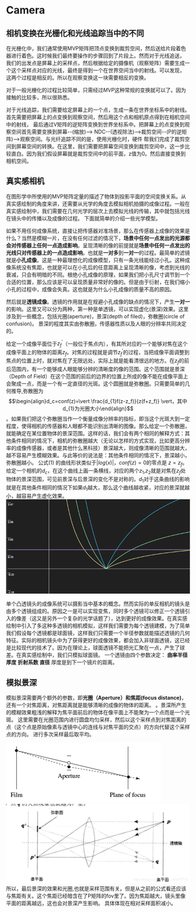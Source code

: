 # Camera

## 相机变换在光栅化和光线追踪当中的不同
在光栅化中，我们通常使用MVP矩阵把顶点变换到裁剪空间，然后送给片段着色器进行着色。这时候我们最终要操作的步骤回到了片段上。然而对于光线追送，
我们的出发点是屏幕上的采样点，然后根据给定的摄像机（观察矩阵）需要生成一个这个采样点对应的光线，最终是得到一个在世界空间当中的射线。可以发现，
这两个过程是相反的。所以在观察变换这一块需要相反的变换。

对于一般光栅化的过程比较简单，只需经过$MVP$这种常规的变换就可以了。因为接触的比较多，所以很熟悉。

对于光线追踪，我们需要给定屏幕上的一个点，生成一条在世界坐标系中的射线。首先需要把屏幕上的点变换到观察空间，然后用这个点和相机原点得到在相机空间中的射线，
最后通过V矩阵的逆矩阵变换到世界坐标系中。把屏幕上的点变换到观察空间首先需要变换到屏幕--(缩放)--> NDC--(透视除法)-->裁剪空间--(P的逆矩阵)-->观察空间。与光纤追踪不同的是，使用光栅化时，硬件
帮我们完成了裁剪空间到屏幕空间的转换。在这里，我们需要把屏幕空间变换到裁剪空间中，这一步比较直白。因为我们假设屏幕就是裁剪空间中的前平面，z值为0。然后直接变换到相机空间。

## 真实感相机
在图形学中所使用的MVP矩阵定量的描述了物体到投影平面的空间变换关系。从真实感绘制的角度来讲，还需要从光学的角度去模拟相机拍摄的成像过程。一般在真实感绘制中，我们需要在几何光学的层次上去模拟光线的传输，其中就包括光线在镜头中的传播以及成像的过程。
下面就简单的介绍一些光学模型。

如果不用任何成像系统，直接让把传感器对准场景，那么在传感器上成像的效果是什么？当然是模糊一片，在没有任何过滤的情况下，**场景中任何一点发出的光源都会对传感器上任何一点造成影响**。呈现清晰的像的前提就是**场景中任何一点发出的光线只对传感器上的一点造成影响**。也就是**一对多**到**一对一**的过程。最简单的滤镜就是**小孔成像**。这是一种最理想化的成像模型，只有一条光线能经过小孔。这种成像系统没有焦距，也就是可以在小孔后的任意距离上呈现清晰的像，考虑到光线的衰减，只会有明暗的不同。根绝小孔成像的原理，如果我们把小孔尺寸调节到一个合适的位置，那么应该是可以呈现质量非常好的像的。但是由于衍射，在我们缩小小孔的过程中，成像会失真。这也就是为什么小孔成像的质量不高的原因。

然后就是**透镜成像**。透镜的作用就是在规避小孔成像的缺点的情况下，产生**一对一**的影响。这里又可以分为两种，第一种是单透镜，可以实现虚化(景深)效果。这里涉及到一些概念，包括光圈(aperture)，景深(depth of filed)，弥散圈(circle of confusion)。
景深的程度其实由弥散圈，传感器性质以及人眼的分辨率共同决定的。

给定一个成像平面位于$z_f^{'}$（一般位于焦点内），有其所对应的一个能够对焦在这个成像平面上的物体的距离$z_f$。对焦的过程就是调节$z_f^{'}$的过程，当把成像平面调整到焦点的位置上时，就对焦在了无限远处，实际上就是能看清很远的地方。在$z_f$的前后范围内，有一个能够成人眼能够分辨的清晰度的像的范围。这个范围就是景深（Depth of Field）在这个范围的前后的边界的位置上所成的像不能在成像平面上会聚成一点，而是一个有一定直径的光斑。这个圆圈就是弥散圈。只需要简单的几何推导,弥散圈为$$\begin{align}d_c=conf(z)=\vert \frac{d_{1}f(z-z_f)}{z(f+z_f)} \vert，其中d_{1}为光圈大小\end{align}$$。如果我们把这个弥散圈当作一个衡量成像分辨率的指标，即当这个光斑大到一定程度，使得相机的传感器和人眼都不能识别出清晰的图像。那么给定一个弥散圈，就能确定在某位置物体的景深范围。这样的话，我们会有两个相同的解释方式：其他条件相同的情况下，相机的弥散圈越大（无论以怎样的方式实现，比如更高分辨率的成像传感器，或者是其他什么黑科技）景深越大，则成像清晰的范围就越大，越不容易产生模糊效果。与此等价的说法是：其他条件相同的情况下，景深越小，弥散圈越小。
公式$(1)$ 的曲线形状类似于$\vert log(x) \vert$，$conf(z) = 0$的零点是 $z = z_f$。给定一个相机的$d_c$，在这个曲线上画一条横线，对应的两个$z_1$,$z_2$就是对焦在$z_f$处物体的景深范围，可见前景深与后景深的变化不是对称的。$d_1$对于这条曲线的影响就是在其他条件相同的情况下如果$d_1$越大，那么这个曲线越收紧，对应的景深就越小，越容易产生虚化效果。
![](img/4.png)


单个凸透镜头的成像系统可以摄影当中基本的概念。然而实际的单反相机的镜头是由多个透镜组成的。原因之一是可以实现变焦，同时多个透镜可以修正一个透镜引入的像差（这又是另外一个复杂的光学话题了），达到更好的成像效果。在真实感绘制中引入了多这种多透镜的相机模拟，这样我们需要为每个透镜建模，为了简单我们假设每个透镜都是球面镜，这样我们只需要一个半径参数就能描述透镜的几何特征。实际的相机镜头中为了获得更好的成像效果，都会加入非球面透镜，这已经是比较现代的技术了。因为在理论上，球面透镜不能把光汇聚在一点，产生了球差。在真实感绘制中，我们只模拟球面镜。
一个透镜由四个参数决定：
**曲率半径** **厚度** **折射系数** **直径**
厚度是到下一个镜片的距离。

## 模拟景深
模拟景深需要两个额外的参数，即**光圈（Aperture）**和**焦距(focus distance)**，还有一个对焦距离，对焦距离就是能够清晰的成像的物体的距离。
  。景深所产生的模糊效果粗浅的解释为焦平面前后的物体在像平面上不能聚为一个点而是一个光斑。
这里需要在光圈范围内进行圆盘均匀采样，然后以这个采样点到对焦距离的点（这个点是原始像素与透镜中心的连线与对焦平面的交点）的方向代替这个采样点的方向。
进行多次采样最后取平均。

![](img/5.png)
![](img/6.png)
所以，最后景深的效果和光圈,也就是采样范围有关。但是从之前的公式看还应该与焦距有关。这个焦距已经暗含在了P矩阵的fov里了。因为焦距越大，镜头里像平面的距离越远，这也会对景深产生影响。
具体体现在相对采样面积减小。



